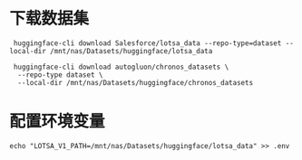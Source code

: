 # 下载数据集

```shell
 huggingface-cli download Salesforce/lotsa_data --repo-type=dataset --local-dir /mnt/nas/Datasets/huggingface/lotsa_data
```

```shell
 huggingface-cli download autogluon/chronos_datasets \
  --repo-type dataset \
  --local-dir /mnt/nas/Datasets/huggingface/chronos_datasets
```

# 配置环境变量
```angular2html
echo "LOTSA_V1_PATH=/mnt/nas/Datasets/huggingface/lotsa_data" >> .env
```